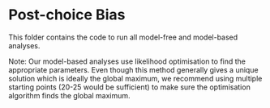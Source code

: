 # Post-choice Bias


This folder contains the code to run all model-free and model-based analyses. 

Note:
Our model-based analyses use likelihood optimisation to find the appropriate parameters. Even though this method generally gives a unique solution which is ideally the global maximum, we recommend using multiple starting points (20-25 would be sufficient) to make sure the optimisation algorithm finds the global maximum.